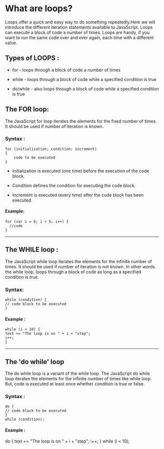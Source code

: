 <h1>What are loops?</h1>

Loops offer a quick and easy way to do something repeatedly.Here we will  introduce the different iteration statements available to JavaScript.
Loops can execute a block of code a number of times. Loops are handy, if you want to run the same code over and over again, each time with a different value.

<h2>Types of LOOPS :</h2>

 - for - loops through a block of code a number of times

- while - loops through a block of code while a specified condition is true
- do/while - also loops through a block of code while a specified condition is true

## The FOR loop:

The JavaScript for loop iterates the elements for the fixed number of times. It should be used if number of iteration is known. 

### Syntax :

    for (initialization; condition; increment)  
    {  
        code to be executed  
    }  

- Initialization is executed (one time) before the execution of the code block.

- Condition defines the condition for executing the code block.

- Increment is executed (every time) after the code block has been executed.

#### Example: 


    for (var i = 0; i < 5; i++) {
      //code
    }


***
## The WHILE loop :

The JavaScript while loop iterates the elements for the infinite number of times. It should be used if number of iteration is not known. 
In other words the while loop, loops through a block of code as long as a specified condition is true.

### Syntax: 

    while (condition) {
    // code block to be executed
    }

#### Example :

    while (i < 10) {
    text += "The loop is on " + i + "step";
    i++;
    }    

***
## The 'do while' loop 
The do while loop is a variant of the while loop.
The JavaScript do while loop iterates the elements for the infinite number of times like while loop. But, code is executed at least once whether condition is true or false. 

### Syntax :

    do {
    // code block to be executed
    }
    while (condition);

#### Example :

do {
  text += "The loop is on  " + i + "step";
  i++;
}
while (i < 10);